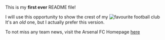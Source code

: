 This is my **first ever** README file!

I will use this opportunity to show the crest of my ![favourite football club](https://upload.wikimedia.org/wikipedia/commons/d/da/Arsenal_FC_logo_%282001-2002%29.svg)
It's an _old_ one, but I actually prefer this version.

To not miss any team news, visit the Arsenal FC Homepage [here](https://www.arsenal.com/)
